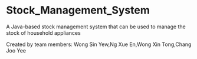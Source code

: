 # Stock_Management_System
A Java-based stock management system that can be used to manage the stock of household appliances

Created by team members: Wong Sin Yew,Ng Xue En,Wong Xin Tong,Chang Joo Yee

